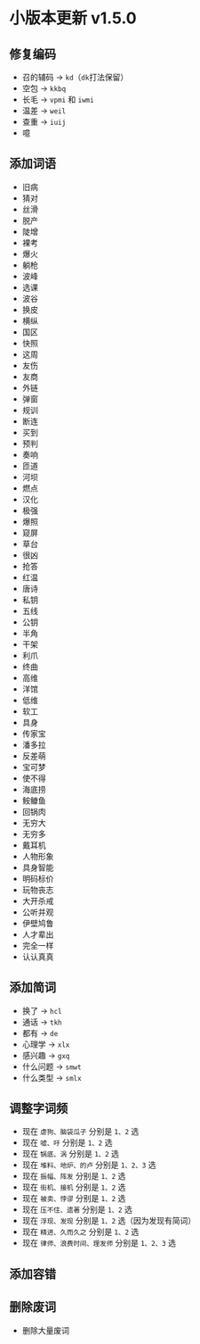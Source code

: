 # 小版本更新 v1.5.0
## 修复编码
- 召的辅码 -> `kd`（`dk`打法保留）
- 空包 -> `kkbq`
- 长毛 -> `vpmi` 和 `iwmi`
- 温差 -> `weil`
- 查重 -> `iuij`
- 噫
## 添加词语
- 旧病
- 猜对
- 丝滑
- 脱产
- 陡增
- 裸考
- 爆火
- 躺枪
- 波峰
- 选课
- 波谷
- 换皮
- 横纵
- 国区
- 快照
- 这周
- 友伤
- 友商
- 外链
- 弹窗
- 规训
- 断连
- 买到
- 预判
- 奏响
- 匝道
- 河坝
- 燃点
- 汉化
- 极强
- 爆照
- 窥屏
- 草台
- 很凶
- 抢答
- 红温
- 唐诗
- 私钥
- 五线
- 公钥
- 半角
- 干架
- 利爪
- 终曲
- 高维
- 洋馆
- 低维
- 软工
- 具身
- 传家宝
- 潘多拉
- 反差萌
- 宝可梦
- 使不得
- 海底捞
- 𩽾𩾌鱼
- 回锅肉
- 无穷大
- 无穷多
- 戴耳机
- 人物形象
- 具身智能
- 明码标价
- 玩物丧志
- 大开杀戒
- 公听并观
- 伊壁鸠鲁
- 人才辈出
- 完全一样
- 认认真真
## 添加简词
- 换了 -> `hcl`
- 通话 -> `tkh`
- 都有 -> `de`
- 心理学 -> `xlx`
- 感兴趣 -> `gxq`
- 什么问题 -> `smwt`
- 什么类型 -> `smlx`
## 调整字词频
- 现在 `虐狗、脑袋瓜子` 分别是 `1、2` 选
- 现在 `嘘、吁` 分别是 `1、2` 选
- 现在 `锅底、涡` 分别是 `1、2` 选
- 现在 `堆料、地炉、的卢` 分别是 `1、2、3` 选
- 现在 `振幅、阵发` 分别是 `1、2` 选
- 现在 `街机、接机` 分别是 `1、2` 选
- 现在 `被卖、悖谬` 分别是 `1、2` 选
- 现在 `压不住、遗著` 分别是 `1、2` 选
- 现在 `浮现、发现` 分别是 `1、2` 选（因为发现有简词）
- 现在 `精进、久而久之` 分别是 `1、2` 选
- 现在 `律师、浪费时间、理发师` 分别是 `1、2、3` 选
## 添加容错
## 删除废词
- 删除大量废词
